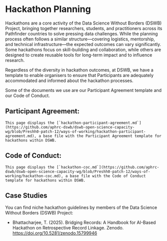 # Hackathon Planning

Hackathons are a core activity of the Data Science Without Borders (DSWB) Project, bringing together researchers, students, and practitioners across its Pathfinder countries to solve pressing data challenges. While the planning process often follows a similar structure—covering logistics, mentorship, and technical infrastructure—the expected outcomes can vary significantly. Some hackathons focus on  skill-building and collaboration, while others are designed to create reusable tools for long-term impact and to influence research.

Regardless of the diversity in hackathon outcomes, at DSWB, we have a template to enable organisers to ensure that Participants are adequately accommodated and informed about the hackathon processes.

Some of the documents we use are our Participant Agreement template and our Code of Conduct.

## Participant Agreement:

```{note}
This page displays the [`hackathon-participant-agreement.md`](https://github.com/aphrc-dswb/dswb-open-science-capacity-wg/blob/Preshh0-patch-12/ways-of-working/hackathon-participant-agreement.md), a base file with the Participant Agreement template for hackathons within DSWB.
```

## Code of Conduct:

```{note}
This page displays the [`hackathon-coc.md`](https://github.com/aphrc-dswb/dswb-open-science-capacity-wg/blob/Preshh0-patch-12/ways-of-working/hackathon-coc.md), a base file with the Code of Conduct template for hackathons within DSWB.
```

## Case Studies

You can find niche hackathon guidelines by members of the Data Science Without Borders (DSWB) Project:
- Bhattacharjee, T. (2025). Bridging Records: A Handbook for AI-Based Hackathon on Retrospective Record Linkage. Zenodo. https://doi.org/10.5281/zenodo.15799946



